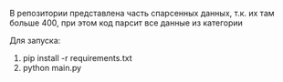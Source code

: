 В репозитории представлена часть спарсенных данных, т.к. их там больше 400, при этом код парсит все данные из категории

Для запуска:
1. pip install -r requirements.txt
2. python main.py
